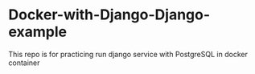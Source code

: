 # Docker-with-Django-Django-example
This repo is for practicing run django service with PostgreSQL in docker container

